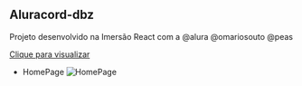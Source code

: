## Aluracord-dbz

Projeto desenvolvido na Imersão React com a @alura @omariosouto @peas 


<a href="https://aluracord-dbz-eight.vercel.app">Clique para visualizar</a>





- HomePage
![HomePage](https://user-images.githubusercontent.com/54694573/151673582-514198e4-cfb3-461a-ae03-5f8b37a6c662.png)

